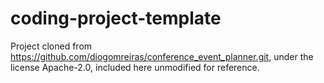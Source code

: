 # coding-project-template

Project cloned from https://github.com/diogomreiras/conference_event_planner.git, under the license  Apache-2.0, included here unmodified for reference.
